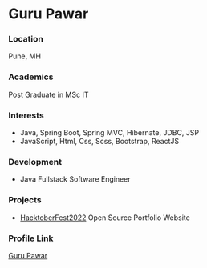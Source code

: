 # Guru Pawar

### Location

Pune, MH

### Academics

Post Graduate in MSc IT

### Interests

- Java, Spring Boot, Spring MVC, Hibernate, JDBC, JSP
- JavaScript, Html, Css, Scss, Bootstrap, ReactJS

### Development

- Java Fullstack Software Engineer

### Projects

- [HacktoberFest2022](https://github.com/gurupawar/portfolio-react) Open Source Portfolio Website

### Profile Link

[Guru Pawar ](https://github.com/gurupawar)
